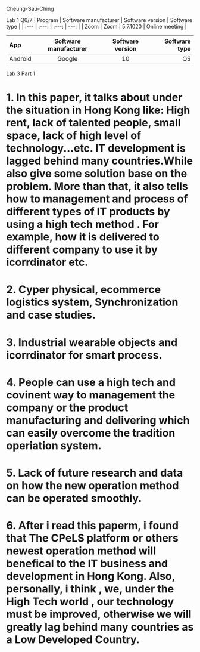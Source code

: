 Cheung-Sau-Ching

Lab 1 Q6/7
| Program | Software manufacturer | Software version | Software type |
| :---         |     :---:      |        :---:  |     ---:     | 
| Zoom   |   Zoom   | 5.7.1020    | Online meeting  |

| App | Software manufacturer | Software version | Software type |
| :---         |     :---:      |        :---:  |     ---:     | 
| Android  |  Google   |  10  | OS  |

Lab 3 Part 1
# 1.  In this paper, it talks about under the situation in Hong Kong like: High rent, lack of talented people, small space, lack of high level of technology...etc. IT development is lagged behind many countries.While also give some solution base on the problem. More than that, it also tells how to management and process of different types of IT products by using a high tech method . For example, how it is  delivered to different company to use it by icorrdinator etc.
# 2.  Cyper physical, ecommerce logistics system, Synchronization and case studies.
# 3.  Industrial wearable objects and icorrdinator for smart process. 
# 4.  People can use a high tech and covinent way to management the company or the product manufacturing and delivering which can easily overcome the tradition operiation system.
# 5.  Lack of future research and data on how the new operation method can be operated smoothly.
# 6.   After i read this paperm, i found that The CPeLS platform or others newest operation method will benefical to the IT business and development in Hong Kong. Also, personally, i think , we, under the High Tech world , our technology must be improved, otherwise we will greatly lag behind many countries as a Low Developed Country.

